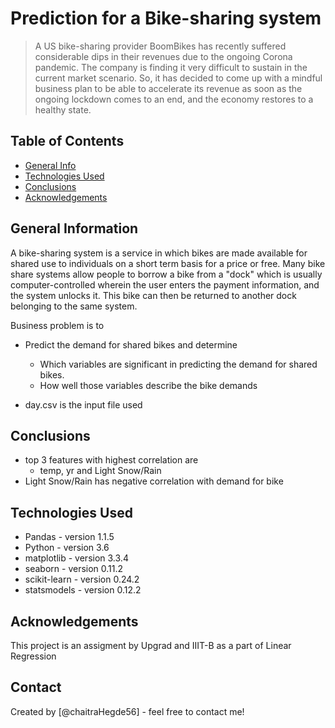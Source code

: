 # Prediction for a Bike-sharing system
> A US bike-sharing provider BoomBikes has recently suffered considerable dips in their revenues due to the ongoing Corona pandemic. The company is finding it very difficult to sustain in the current market scenario. So, it has decided to come up with a mindful business plan to be able to accelerate its revenue as soon as the ongoing lockdown comes to an end, and the economy restores to a healthy state. 


## Table of Contents
* [General Info](#general-information)
* [Technologies Used](#technologies-used)
* [Conclusions](#conclusions)
* [Acknowledgements](#acknowledgements)


## General Information
A bike-sharing system is a service in which bikes are made available for shared use to individuals on a short term basis for a price or free. Many bike share systems allow people to borrow a bike from a "dock" which is usually computer-controlled wherein the user enters the payment information, and the system unlocks it. This bike can then be returned to another dock belonging to the same system.

Business problem is to
- Predict the demand for shared bikes and determine
  - Which variables are significant in predicting the demand for shared bikes. 
  - How well those variables describe the bike demands

- day.csv is the input file used

## Conclusions
- top 3 features with highest correlation are 
  - temp, yr and Light Snow/Rain
- Light Snow/Rain has negative correlation with demand for bike

## Technologies Used
- Pandas - version 1.1.5
- Python - version 3.6
- matplotlib - version 3.3.4
- seaborn - version 0.11.2
- scikit-learn - version 0.24.2
- statsmodels - version 0.12.2

## Acknowledgements
This project is an assigment by Upgrad and IIIT-B as a part of Linear Regression


## Contact
Created by [@chaitraHegde56] - feel free to contact me!

